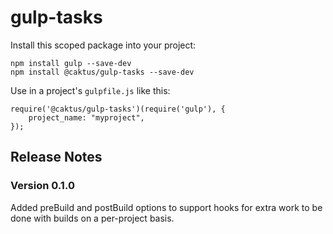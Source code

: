 # gulp-tasks

Install this scoped package into your project:

```
npm install gulp --save-dev
npm install @caktus/gulp-tasks --save-dev
```

Use in a project's `gulpfile.js` like this:

```
require('@caktus/gulp-tasks')(require('gulp'), {
    project_name: "myproject",
});
```
## Release Notes

### Version 0.1.0

Added preBuild and postBuild options to support hooks for extra work to be done with builds on a
per-project basis.

